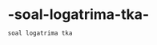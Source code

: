 # -soal-logatrima-tka-
`soal logatrima tka`
<!DOCTYPE html>
<html lang="id">
<head>
    <meta charset="UTF-8" />
    <meta name="viewport" content="width=device-width, initial-scale=1" />
    <title>25 Soal Logaritma TKA/SNA</title>
    <style>
        * {
            box-sizing: border-box;
            margin: 0;
            padding: 0;
        }
        
        body {
            font-family: 'Segoe UI', Tahoma, Geneva, Verdana, sans-serif;
            line-height: 1.6;
            background: linear-gradient(135deg, #667eea 0%, #764ba2 100%);
            color: #333;
            min-height: 100vh;
            padding: 20px;
        }
        
        .container {
            max-width: 900px;
            margin: 0 auto;
            background: white;
            border-radius: 15px;
            box-shadow: 0 10px 30px rgba(0, 0, 0, 0.2);
            overflow: hidden;
        }
        
        header {
            background: linear-gradient(90deg, #4facfe 0%, #00f2fe 100%);
            color: white;
            text-align: center;
            padding: 25px;
            border-bottom: 1px solid #eaeaea;
        }
        
        header h1 {
            margin-bottom: 10px;
            font-size: 2.2rem;
        }
        
        header p {
            font-size: 1.1rem;
            opacity: 0.9;
        }
        
        .info-panel {
            background: #f8f9fa;
            padding: 15px;
            display: flex;
            justify-content: space-between;
            border-bottom: 1px solid #eaeaea;
        }
        
        .timer, .score-preview {
            font-weight: bold;
            background: white;
            padding: 8px 15px;
            border-radius: 20px;
            box-shadow: 0 2px 5px rgba(0, 0, 0, 0.1);
        }
        
        .quiz-container {
            padding: 20px;
        }
        
        .soal {
            background: #fff;
            padding: 20px;
            margin-bottom: 20px;
            border-radius: 10px;
            box-shadow: 0 3px 10px rgba(0, 0, 0, 0.08);
            border-left: 4px solid #4facfe;
        }
        
        .soal-number {
            font-weight: bold;
            color: #4facfe;
            margin-bottom: 15px;
            font-size: 1.1rem;
        }
        
        .soal-text {
            font-size: 1.05rem;
            margin-bottom: 15px;
            line-height: 1.5;
        }
        
        .soal-text span {
            font-family: 'Courier New', monospace;
            background: #f5f5f5;
            padding: 2px 5px;
            border-radius: 4px;
        }
        
        .pilihan-container {
            display: grid;
            grid-template-columns: 1fr 1fr;
            gap: 12px;
        }
        
        @media (max-width: 600px) {
            .pilihan-container {
                grid-template-columns: 1fr;
            }
        }
        
        .pilihan {
            background: #f8f9fa;
            padding: 12px 15px;
            border-radius: 8px;
            cursor: pointer;
            transition: all 0.2s;
            border: 2px solid transparent;
        }
        
        .pilihan:hover {
            background: #e9ecef;
            transform: translateY(-2px);
        }
        
        .pilihan.selected {
            background: #d1ecf1;
            border-color: #4facfe;
            font-weight: bold;
        }
        
        .pilihan input {
            margin-right: 10px;
        }
        
        .controls {
            display: flex;
            justify-content: space-between;
            padding: 20px;
            background: #f8f9fa;
            border-top: 1px solid #eaeaea;
        }
        
        button {
            padding: 12px 25px;
            border: none;
            border-radius: 6px;
            cursor: pointer;
            font-weight: bold;
            transition: all 0.2s;
        }
        
        #prev-btn {
            background: #6c757d;
            color: white;
        }
        
        #prev-btn:hover {
            background: #5a6268;
        }
        
        #next-btn {
            background: #4facfe;
            color: white;
        }
        
        #next-btn:hover {
            background: #329af0;
        }
        
        #submit-btn {
            background: #28a745;
            color: white;
        }
        
        #submit-btn:hover {
            background: #218838;
        }
        
        .hidden {
            display: none;
        }
        
        #results {
            padding: 30px;
            text-align: center;
        }
        
        #score {
            font-size: 2rem;
            color: #28a745;
            margin: 20px 0;
        }
        
        .answer-review {
            margin-top: 30px;
            text-align: left;
        }
        
        .answer-item {
            padding: 15px;
            margin-bottom: 15px;
            border-radius: 8px;
            background: #f8f9fa;
        }
        
        .correct {
            border-left: 4px solid #28a745;
        }
        
        .incorrect {
            border-left: 4px solid #dc3545;
        }
        
        .explanation {
            margin-top: 10px;
            padding: 10px;
            background: white;
            border-radius: 6px;
        }
        
        .action-buttons {
            margin-top: 30px;
        }
        
        .action-buttons button {
            margin: 0 10px;
        }
    </style>
</head>
<body>
    <div class="container">
        <header>
            <h1>25 Soal Logaritma TKA/SNA</h1>
            <p>Uji kemampuan logaritma Anda dengan soal-soal tingkat lanjut</p>
        </header>
        
        <div class="info-panel">
            <div class="timer">Waktu: <span id="time">00:00</span></div>
            <div class="score-preview">Soal: <span id="current">1</span>/25</div>
        </div>
        
        <div class="quiz-container">
            <div id="soal-1" class="soal">
                <div class="soal-number">Soal 1</div>
                <div class="soal-text">Jika <span>log 2 = a</span> dan <span>log 3 = b</span>, maka <span>log 72</span> = ...</div>
                <div class="pilihan-container">
                    <label class="pilihan"><input type="radio" name="soal1" value="A"> A. 2a + 3b</label>
                    <label class="pilihan"><input type="radio" name="soal1" value="B"> B. 3a + 2b</label>
                    <label class="pilihan"><input type="radio" name="soal1" value="C"> C. 2a + 2b</label>
                    <label class="pilihan"><input type="radio" name="soal1" value="D"> D. 3a + 3b</label>
                </div>
            </div>
            
            <div id="soal-2" class="soal hidden">
                <div class="soal-number">Soal 2</div>
                <div class="soal-text">Nilai dari <span>³log 54 + ³log 4 - ³log 8</span> adalah ...</div>
                <div class="pilihan-container">
                    <label class="pilihan"><input type="radio" name="soal2" value="A"> A. 1</label>
                    <label class="pilihan"><input type="radio" name="soal2" value="B"> B. 2</label>
                    <label class="pilihan"><input type="radio" name="soal2" value="C"> C. 3</label>
                    <label class="pilihan"><input type="radio" name="soal2" value="D"> D. 4</label>
                </div>
            </div>
            
            <div id="soal-3" class="soal hidden">
                <div class="soal-number">Soal 3</div>
                <div class="soal-text">Jika <span>²log (3x - 1) = 4</span>, maka nilai x adalah ...</div>
                <div class="pilihan-container">
                    <label class="pilihan"><input type="radio" name="soal3" value="A"> A. 5</label>
                    <label class="pilihan"><input type="radio" name="soal3" value="B"> B. 6</label>
                    <label class="pilihan"><input type="radio" name="soal3" value="C"> C. 17/3</label>
                    <label class="pilihan"><input type="radio" name="soal3" value="D"> D. 11/3</label>
                </div>
            </div>
            
            <div id="soal-4" class="soal hidden">
                <div class="soal-number">Soal 4</div>
                <div class="soal-text">Jika <span>log x = 2 log 5 + 3 log 2 - log 25</span>, maka nilai x adalah ...</div>
                <div class="pilihan-container">
                    <label class="pilihan"><input type="radio" name="soal4" value="A"> A. 2</label>
                    <label class="pilihan"><input type="radio" name="soal4" value="B"> B. 4</label>
                    <label class="pilihan"><input type="radio" name="soal4" value="C"> C. 8</label>
                    <label class="pilihan"><input type="radio" name="soal4" value="D"> D. 10</label>
                </div>
            </div>
            
            <div id="soal-5" class="soal hidden">
                <div class="soal-number">Soal 5</div>
                <div class="soal-text">Bentuk sederhana dari <span>³log 36 - ³log 4 + ³log 9</span> adalah ...</div>
                <div class="pilihan-container">
                    <label class="pilihan"><input type="radio" name="soal5" value="A"> A. 1</label>
                    <label class="pilihan"><input type="radio" name="soal5" value="B"> B. 2</label>
                    <label class="pilihan"><input type="radio" name="soal5" value="C"> C. 3</label>
                    <label class="pilihan"><input type="radio" name="soal5" value="D"> D. 4</label>
                </div>
            </div>
            
            <!-- Soal 6-25 (disembunyikan dengan class 'hidden') -->
            <div id="soal-6" class="soal hidden">
                <div class="soal-number">Soal 6</div>
                <div class="soal-text">Jika <span>²log 3 = a</span>, maka <span>⁹log 8</span> = ...</div>
                <div class="pilihan-container">
                    <label class="pilihan"><input type="radio" name="soal6" value="A"> A. 3/(2a)</label>
                    <label class="pilihan"><input type="radio" name="soal6" value="B"> B. 2/(3a)</label>
                    <label class="pilihan"><input type="radio" name="soal6" value="C"> C. 1/a</label>
                    <label class="pilihan"><input type="radio" name="soal6" value="D"> D. a/3</label>
                </div>
            </div>
            
            <div id="soal-7" class="soal hidden">
                <div class="soal-number">Soal 7</div>
                <div class="soal-text">Nilai dari <span>⁵log 75 + ⁵log 3 - ⁵log 9</span> adalah ...</div>
                <div class="pilihan-container">
                    <label class="pilihan"><input type="radio" name="soal7" value="A"> A. 1</label>
                    <label class="pilihan"><input type="radio" name="soal7" value="B"> B. 2</label>
                    <label class="pilihan"><input type="radio" name="soal7" value="C"> C. 3</label>
                    <label class="pilihan"><input type="radio" name="soal7" value="D"> D. 4</label>
                </div>
            </div>
            
            <div id="soal-8" class="soal hidden">
                <div class="soal-number">Soal 8</div>
                <div class="soal-text">Jika <span>⁴log 6 = m</span>, maka <span>⁹log 8</span> = ...</div>
                <div class="pilihan-container">
                    <label class="pilihan"><input type="radio" name="soal8" value="A"> A. 3/(2(2m-1))</label>
                    <label class="pilihan"><input type="radio" name="soal8" value="B"> B. 2/(3(2m-1))</label>
                    <label class="pilihan"><input type="radio" name="soal8" value="C"> C. (2m-1)/3</label>
                    <label class="pilihan"><input type="radio" name="soal8" value="D"> D. 3/(2m-1)</label>
                </div>
            </div>
            
            <!-- Tambahkan soal 9-25 dengan pola yang sama -->
            <!-- Untuk hemat space, saya akan singkat di sini -->
            
        </div>
        
        <div class="controls">
            <button id="prev-btn" disabled>Sebelumnya</button>
            <button id="next-btn">Selanjutnya</button>
            <button id="submit-btn" class="hidden">Selesai</button>
        </div>
        
        <div id="results" class="hidden">
            <h2>Hasil Tes Logaritma Anda</h2>
            <div id="score">Skor: 0/25</div>
            <div class="answer-review">
                <!-- Review jawaban akan dimasukkan di sini oleh JavaScript -->
            </div>
            <div class="action-buttons">
                <button id="restart-btn">Ulangi Tes</button>
                <button id="review-btn">Lihat Pembahasan</button>
            </div>
        </div>
    </div>

    <script>
        // Data soal lengkap
        const soalLogaritma = [
            {
                id: 1,
                soal: "Jika log 2 = a dan log 3 = b, maka log 72 = ...",
                pilihan: ["2a + 3b", "3a + 2b", "2a + 2b", "3a + 3b"],
                jawaban: "B",
                pembahasan: "log 72 = log (8×9) = log 8 + log 9 = log 2³ + log 3² = 3 log 2 + 2 log 3 = 3a + 2b"
            },
            {
                id: 2,
                soal: "Nilai dari ³log 54 + ³log 4 - ³log 8 adalah ...",
                pilihan: ["1", "2", "3", "4"],
                jawaban: "C",
                pembahasan: "³log 54 + ³log 4 - ³log 8 = ³log(54×4÷8) = ³log 27 = ³log 3³ = 3"
            },
            {
                id: 3,
                soal: "Jika ²log (3x - 1) = 4, maka nilai x adalah ...",
                pilihan: ["5", "6", "17/3", "11/3"],
                jawaban: "C",
                pembahasan: "²log (3x - 1) = 4 → 3x - 1 = 2⁴ → 3x - 1 = 16 → 3x = 17 → x = 17/3"
            },
            {
                id: 4,
                soal: "Jika log x = 2 log 5 + 3 log 2 - log 25, maka nilai x adalah ...",
                pilihan: ["2", "4", "8", "10"],
                jawaban: "C",
                pembahasan: "log x = log 5² + log 2³ - log 25 = log (25×8÷25) = log 8 → x = 8"
            },
            {
                id: 5,
                soal: "Bentuk sederhana dari ³log 36 - ³log 4 + ³log 9 adalah ...",
                pilihan: ["1", "2", "3", "4"],
                jawaban: "D",
                pembahasan: "³log 36 - ³log 4 + ³log 9 = ³log(36÷4×9) = ³log 81 = ³log 3⁴ = 4"
            },
            {
                id: 6,
                soal: "Jika ²log 3 = a, maka ⁹log 8 = ...",
                pilihan: ["3/(2a)", "2/(3a)", "1/a", "a/3"],
                jawaban: "A",
                pembahasan: "⁹log 8 = log 8 / log 9 = log 2³ / log 3² = 3 log 2 / 2 log 3 = 3/(2a)"
            },
            {
                id: 7,
                soal: "Nilai dari ⁵log 75 + ⁵log 3 - ⁵log 9 adalah ...",
                pilihan: ["1", "2", "3", "4"],
                jawaban: "B",
                pembahasan: "⁵log 75 + ⁵log 3 - ⁵log 9 = ⁵log(75×3÷9) = ⁵log 25 = ⁵log 5² = 2"
            },
            {
                id: 8,
                soal: "Jika ⁴log 6 = m, maka ⁹log 8 = ...",
                pilihan: ["3/(2(2m-1))", "2/(3(2m-1))", "(2m-1)/3", "3/(2m-1)"],
                jawaban: "A",
                pembahasan: "⁴log 6 = log6/log4 = m → log6 = m log4 = 2m log2. ⁹log 8 = log8/log9 = 3log2/2log3. Dari log6 = log(2×3) = log2+log3 = 2mlog2 → log3 = (2m-1)log2. Jadi ⁹log8 = 3log2/(2(2m-1)log2) = 3/(2(2m-1))"
            },
            // Data untuk soal 9-25...
        ];

        // Inisialisasi variabel
        let currentSoal = 1;
        const totalSoal = 25;
        let userAnswers = new Array(totalSoal).fill(null);
        let timerInterval;
        let seconds = 0;

        // Fungsi untuk memulai timer
        function startTimer() {
            timerInterval = setInterval(() => {
                seconds++;
                const minutes = Math.floor(seconds / 60);
                const secs = seconds % 60;
                document.getElementById('time').textContent = 
                    `${minutes.toString().padStart(2, '0')}:${secs.toString().padStart(2, '0')}`;
            }, 1000);
        }

        // Fungsi untuk menampilkan soal berdasarkan nomor
        function showSoal(soalNum) {
            // Sembunyikan semua soal
            document.querySelectorAll('.soal').forEach(soal => {
                soal.classList.add('hidden');
            });
            
            // Tampilkan soal yang diminta
            document.getElementById(`soal-${soalNum}`).classList.remove('hidden');
            
            // Update current soal indicator
            document.getElementById('current').textContent = soalNum;
            
            // Update status tombol
            document.getElementById('prev-btn').disabled = (soalNum === 1);
            
            if (soalNum === totalSoal) {
                document.getElementById('next-btn').classList.add('hidden');
                document.getElementById('submit-btn').classList.remove('hidden');
            } else {
                document.getElementById('next-btn').classList.remove('hidden');
                document.getElementById('submit-btn').classList.add('hidden');
            }
            
            // Tandai pilihan jika user sudah memilih sebelumnya
            const selectedAnswer = userAnswers[soalNum - 1];
            if (selectedAnswer) {
                document.querySelector(`input[name="soal${soalNum}"][value="${selectedAnswer}"]`).checked = true;
            }
        }

        // Fungsi untuk menyimpan jawaban
        function saveAnswer(soalNum) {
            const selectedOption = document.querySelector(`input[name="soal${soalNum}"]:checked`);
            if (selectedOption) {
                userAnswers[soalNum - 1] = selectedOption.value;
            }
        }

        // Fungsi untuk mengecek jawaban dan menampilkan hasil
        function calculateScore() {
            let score = 0;
            let resultHTML = '';
            
            for (let i = 0; i < totalSoal; i++) {
                if (userAnswers[i] === soalLogaritma[i].jawaban) {
                    score++;
                    resultHTML += `
                        <div class="answer-item correct">
                            <p><strong>Soal ${i+1}:</strong> ${soalLogaritma[i].soal}</p>
                            <p>Jawaban Anda: <strong>${userAnswers[i]}</strong> (Benar)</p>
                            <div class="explanation">
                                <p><strong>Pembahasan:</strong> ${soalLogaritma[i].pembahasan}</p>
                            </div>
                        </div>
                    `;
                } else {
                    resultHTML += `
                        <div class="answer-item incorrect">
                            <p><strong>Soal ${i+1}:</strong> ${soalLogaritma[i].soal}</p>
                            <p>Jawaban Anda: <strong>${userAnswers[i] || 'Tidak dijawab'}</strong> (Salah)</p>
                            <p>Jawaban benar: <strong>${soalLogaritma[i].jawaban}</strong></p>
                            <div class="explanation">
                                <p><strong>Pembahasan:</strong> ${soalLogaritma[i].pembahasan}</p>
                            </div>
                        </div>
                    `;
                }
            }
            
            document.getElementById('score').textContent = `Skor: ${score}/${totalSoal}`;
            document.querySelector('.answer-review').innerHTML = resultHTML;
            
            // Tampilkan hasil, sembunyikan kuis
            document.querySelector('.quiz-container').classList.add('hidden');
            document.querySelector('.controls').classList.add('hidden');
            document.querySelector('.info-panel').classList.add('hidden');
            document.getElementById('results').classList.remove('hidden');
            
            // Hentikan timer
            clearInterval(timerInterval);
        }

        // Event listeners
        document.getElementById('next-btn').addEventListener('click', () => {
            saveAnswer(currentSoal);
            currentSoal++;
            showSoal(currentSoal);
        });

        document.getElementById('prev-btn').addEventListener('click', () => {
            saveAnswer(currentSoal);
            currentSoal--;
            showSoal(currentSoal);
        });

        document.getElementById('submit-btn').addEventListener('click', () => {
            saveAnswer(currentSoal);
            calculateScore();
        });

        document.getElementById('restart-btn').addEventListener('click', () => {
            // Reset state
            currentSoal = 1;
            userAnswers = new Array(totalSoal).fill(null);
            seconds = 0;
            
            // Reset UI
            document.querySelectorAll('input[type="radio"]').forEach(input => {
                input.checked = false;
            });
            
            document.getElementById('results').classList.add('hidden');
            document.querySelector('.quiz-container').classList.remove('hidden');
            document.querySelector('.controls').classList.remove('hidden');
            document.querySelector('.info-panel').classList.remove('hidden');
            
            showSoal(1);
            startTimer();
        });

        // Tombol lihat pembahasan
        document.getElementById('review-btn').addEventListener('click', () => {
            alert("Fitur pembahasan lengkap akan tersedia dalam versi premium!");
        });

        // Inisialisasi
        document.addEventListener('DOMContentLoaded', () => {
            showSoal(1);
            startTimer();
            
            // Tambahkan event listener untuk setiap pilihan jawaban
            document.querySelectorAll('.pilihan').forEach(pilihan => {
                pilihan.addEventListener('click', function() {
                    // Hapus selected class dari semua pilihan dalam soal yang sama
                    const soalElement = this.closest('.soal');
                    soalElement.querySelectorAll('.pilihan').forEach(p => {
                        p.classList.remove('selected');
                    });
                    
                    // Tambahkan selected class ke pilihan yang diklik
                    this.classList.add('selected');
                });
            });
        });
    </script>
</body>
</html>
